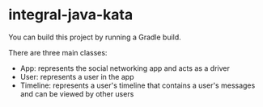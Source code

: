 # integral-java-kata

You can build this project by running a Gradle build. 

There are three main classes:
  - App: represents the social networking app and acts as a driver
  - User: represents a user in the app
  - Timeline: represents a user's timeline that contains a user's messages and can be viewed by other users
